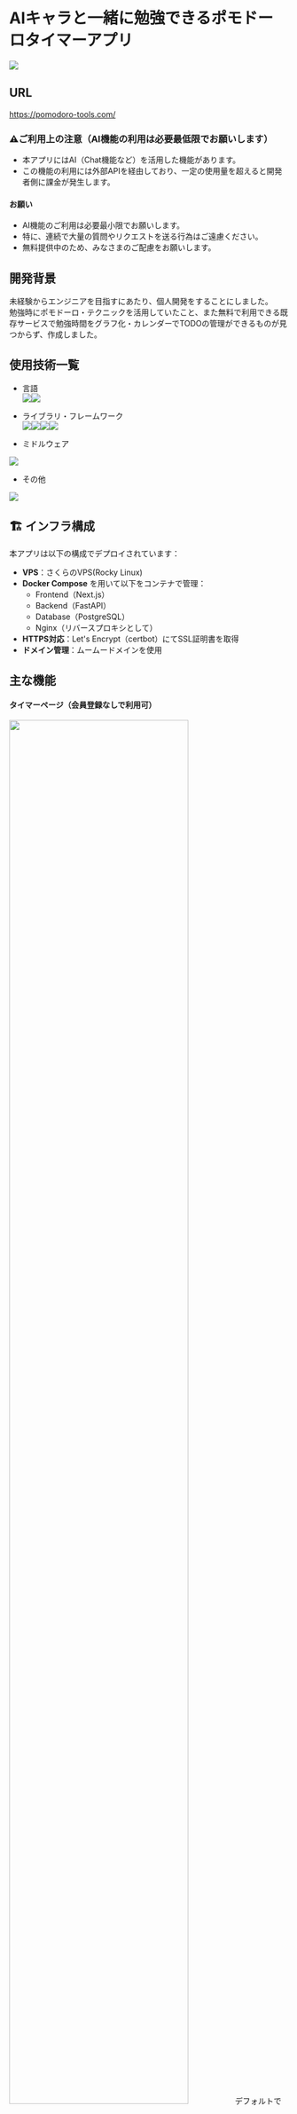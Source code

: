 # AIキャラと一緒に勉強できるポモドーロタイマーアプリ
<img src="frontend/public/ai_icon.gif">  

## URL
https://pomodoro-tools.com/

### ⚠️ご利用上の注意（AI機能の利用は必要最低限でお願いします）
- 本アプリにはAI（Chat機能など）を活用した機能があります。
- この機能の利用には外部APIを経由しており、一定の使用量を超えると開発者側に課金が発生します。

#### お願い
- AI機能のご利用は必要最小限でお願いします。
- 特に、連続で大量の質問やリクエストを送る行為はご遠慮ください。
- 無料提供中のため、みなさまのご配慮をお願いします。

## 開発背景
未経験からエンジニアを目指すにあたり、個人開発をすることにしました。  
勉強時にポモドーロ・テクニックを活用していたこと、また無料で利用できる既存サービスで勉強時間をグラフ化・カレンダーでTODOの管理ができるものが見つからず、作成しました。

## 使用技術一覧
- 言語  
<img src="https://img.shields.io/badge/-TypeScript-007ACC.svg?logo=typescript&style=flat"><img src="https://img.shields.io/badge/-Python-F9DC3E.svg?logo=python&style=flat">

- ライブラリ・フレームワーク  
<img src="https://img.shields.io/badge/-React-555.svg?logo=react&style=flat"><img src="https://img.shields.io/badge/-Nextjs-000000.svg?logo=Nextjs&style=flat"><img src="https://img.shields.io/badge/-fastapi-009688.svg?logo=fastapi&style=flat"><img src="https://img.shields.io/badge/-pydantic-E92063.svg?logo=pydantic&style=flat">

- ミドルウェア  
<img src="https://img.shields.io/badge/-PostgreSQL-336791.svg?logo=postgresql&style=flat">

- その他  
<img src="https://img.shields.io/badge/-Docker-EEE.svg?logo=docker&style=flat">


## 🏗 インフラ構成

本アプリは以下の構成でデプロイされています：

- **VPS**：さくらのVPS(Rocky Linux)
- **Docker Compose** を用いて以下をコンテナで管理：
  - Frontend（Next.js）
  - Backend（FastAPI）
  - Database（PostgreSQL）
  - Nginx（リバースプロキシとして）
- **HTTPS対応**：Let's Encrypt（certbot）にてSSL証明書を取得
- **ドメイン管理**：ムームードメインを使用



## 主な機能

#### タイマーページ（会員登録なしで利用可）
<img src="frontend/public/top.png" width="80%">
デフォルトで集中時間25分・小休憩5分・休憩20分になっています。
必要に応じて時間変更が可能です。


#### ログイン・新規会員登録ページ
<img src="frontend/public/login.png" width="80%">  
どちらもバリデーションが表示されるようになっており、エラーの内容が分かりやすくなっています。  


#### グラフページ
<img src="frontend/public/graph.png" width="80%">  
ユーザーが選んだ日から1週間の勉強時間をグラフ表示することが可能です。  
また今までの勉強時間の累計もデフォルトで表示されます。  


#### カレンダーページ
<img src="frontend/public/calendar.png" width="80%">  
予定を登録することが可能です。  
表示色を変更することができるので、カテゴリー別に登録することが可能です。  


#### チャットページ
<img src="frontend/public/chat.png" width="80%">  
ＡＩとのチャットを利用することができます。キャラクターのイラストは自作しました。  

カレンダーページの予定登録・グラフ・チャットはログインユーザーのみ利用可能です。  
非ログインユーザーが予定登録・ページへのアクセスを試みた場合は、ログインページにリダイレクトされます。  

またトークンの有効期限が切れた場合も再ログインを促します。  


## ER図
<img src="ER.png"> 

## 環境変数

| 変数名   | 役割 | 
| ------ | ---- |
| POSTGRES_USER | PostgreSQLのユーザー名  |
| POSTGRES_PASSWORD   | PostgreSQLのパスワード   |
| POSTGRES_DB   | PostgreSQLのデータベース名   |
| POSTGRES_PORT   | PostgreSQLのポート番号   |
| POSTGRES_URL   | PostgreSQLの接続URL  |
| FRONTEND_PORT   | フロントエンドのポート番号   |
| BACKEND_PORT   | バックエンドのポート番号   |
| SECRET_KEY   | JWT認証で使用するセキュリティーキー   |
| ALGORITHM  | パスワードハッシュ化のアルゴリズム   |
| ACCESS_TOKEN_EXPIRE_MINUTES   | アクセストークンの有効期限   |
| GROQ_API_KEY   | GroqのAPIキー   |

## 今後追加予定の機能
- タイマー設定の保存

